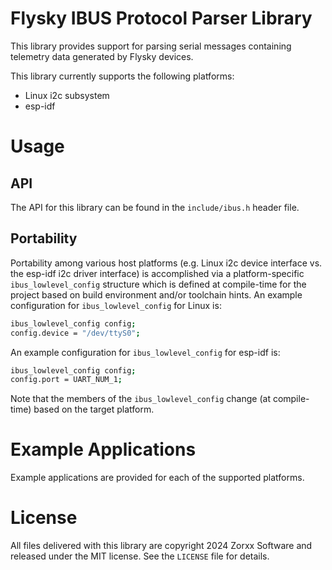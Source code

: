 # Flysky IBUS Protocol Parser Library
This library provides support for parsing serial messages containing telemetry data generated by Flysky devices. 

This library currently supports the following platforms:
* Linux i2c subsystem
* esp-idf

# Usage

## API

The API for this library can be found in the `include/ibus.h` header file.

## Portability

Portability among various host platforms (e.g. Linux i2c device interface vs. the esp-idf i2c driver interface) is accomplished via a platform-specific `ibus_lowlevel_config` structure which is defined at compile-time for the project based on build environment and/or toolchain hints. An example configuration for `ibus_lowlevel_config` for Linux is:

```bash
ibus_lowlevel_config config;
config.device = "/dev/ttyS0";
```

An example configuration for `ibus_lowlevel_config` for esp-idf is:

```bash
ibus_lowlevel_config config;
config.port = UART_NUM_1; 
```

Note that the members of the `ibus_lowlevel_config` change (at compile-time) based on the target platform.

# Example Applications

Example applications are provided for each of the supported platforms.

# License
All files delivered with this library are copyright 2024 Zorxx Software and released under the MIT license. See the `LICENSE` file for details.